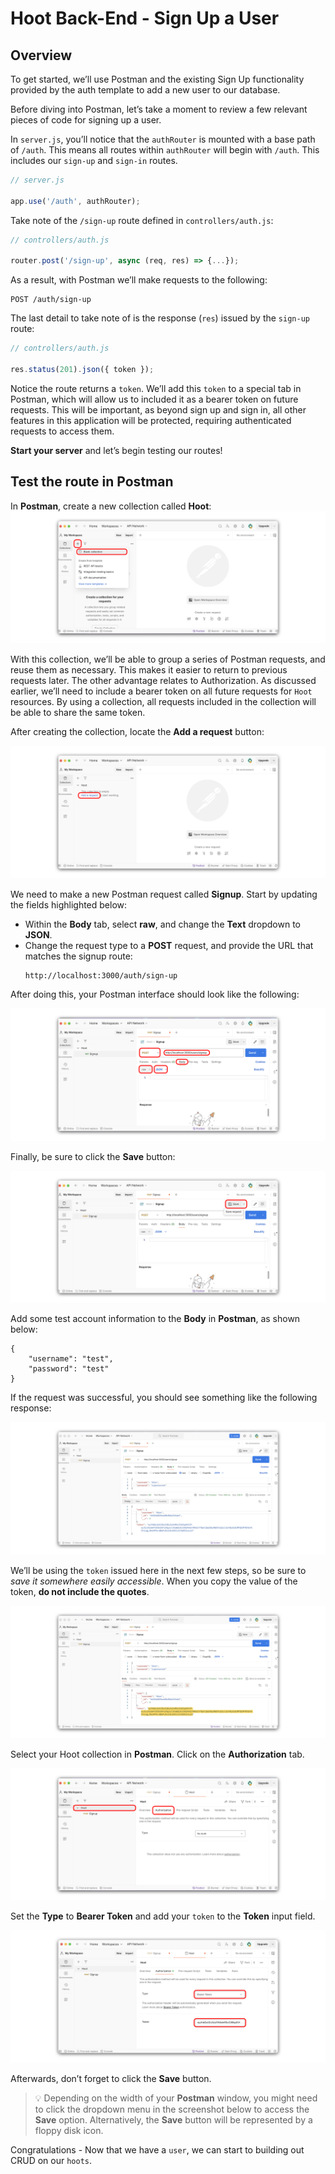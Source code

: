 # Hoot Back-End - Sign Up a User

## Overview
To get started, we’ll use Postman and the existing Sign Up functionality provided by the auth template to add a new user to our database.

Before diving into Postman, let’s take a moment to review a few relevant pieces of code for signing up a user.

In `server.js`, you’ll notice that the `authRouter` is mounted with a base path of `/auth`. This means all routes within `authRouter` will begin with `/auth`. This includes our `sign-up` and `sign-in` routes.

```js
// server.js

app.use('/auth', authRouter);
```

Take note of the `/sign-up` route defined in `controllers/auth.js`:

```js
// controllers/auth.js

router.post('/sign-up', async (req, res) => {...});
```

As a result, with Postman we’ll make requests to the following:

```
POST /auth/sign-up
```

The last detail to take note of is the response (`res`) issued by the `sign-up` route:

```js
// controllers/auth.js

res.status(201).json({ token });
```

Notice the route returns a `token`. We’ll add this `token` to a special tab in Postman, which will allow us to included it as a bearer token on future requests. This will be important, as beyond sign up and sign in, all other features in this application will be protected, requiring authenticated requests to access them.

**Start your server** and let’s begin testing our routes!

## Test the route in Postman
In **Postman**, create a new collection called **Hoot**:
![Making a collection in Postman](/public/images/collection.png)

With this collection, we’ll be able to group a series of Postman requests, and reuse them as necessary. This makes it easier to return to previous requests later. The other advantage relates to Authorization. As discussed earlier, we’ll need to include a bearer token on all future requests for `Hoot` resources. By using a collection, all requests included in the collection will be able to share the same token.

After creating the collection, locate the **Add a request** button:

![Making a request in Postman](/public/images/add-request.png)

We need to make a new Postman request called **Signup**. Start by updating the fields highlighted below:

- Within the **Body** tab, select **raw**, and change the **Text** dropdown to **JSON**.
- Change the request type to a **POST** request, and provide the URL that matches the signup route:
    ```
    http://localhost:3000/auth/sign-up
    ```
After doing this, your Postman interface should look like the following:

![Complete POST request](/public/images/signup.png)

Finally, be sure to click the **Save** button:

![Save Request Button](/public/images/save.png)

Add some test account information to the **Body** in **Postman**, as shown below:

```
{
    "username": "test",
    "password": "test"
}
```
If the request was successful, you should see something like the following response:

![successul signup request](/public/images/response.png)

We’ll be using the `token` issued here in the next few steps, so be sure to *save it somewhere easily accessible*. When you copy the value of the token, **do not include the quotes**.

![saving the token](/public/images/token.png)

Select your Hoot collection in **Postman**. Click on the **Authorization** tab.

![Authorization tab](/public/images/auth-tab.png)

Set the **Type** to **Bearer Token** and add your `token` to the **Token** input field.

![inputing the token](/public/images/bearer-token.png)

Afterwards, don’t forget to click the **Save** button.

> 💡 Depending on the width of your **Postman** window, you might need to click the dropdown menu in the screenshot below to access the **Save** option. Alternatively, the **Save** button will be represented by a floppy disk icon.

Congratulations - Now that we have a `user`, we can start to building out CRUD on our `hoots`.

